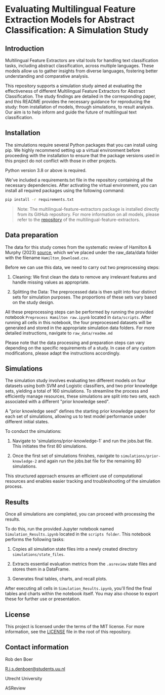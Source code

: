 # Evaluating Multilingual Feature Extraction Models for Abstract Classification: A Simulation Study

## Introduction

Multilingual Feature Extractors are vital tools for handling text classification tasks, including abstract classification, across multiple languages. These models allow us to gather insights from diverse languages, fostering better understanding and comparative analysis.

This repository supports a simulation study aimed at evaluating the effectiveness of different Multilingual Feature Extractors for Abstract Classification. The study findings are detailed in the corresponding paper, and this README provides the necessary guidance for reproducing the study: from installation of models, through simulations, to result analysis. Our aim is to help inform and guide the future of multilingual text classification.


## Installation

The simulations require several Python packages that you can install using pip. We highly recommend setting up a virtual environment before proceeding with the installation to ensure that the package versions used in this project do not conflict with those in other projects.

Python version 3.8 or above is required.

We've included a requirements.txt file in the repository containing all the necessary dependencies. After activating the virtual environment, you can install all required packages using the following command:

```bash
pip install -r requirements.txt
```

> Note: The multilingual-feature-extractors package is installed directly from its GitHub repository. For more information on all models, please refer to the [repository](https://github.com/Robdboer/Multilingual-Feature-Extractors) of the multilingual-feature-extractors.

## Data preparation

The data for this study comes from the systematic review of Hamilton & Murphy (2023) [source](https://osf.io/3u982/), which we've placed under the raw_data/data folder with the filename `Hamilton_Download.csv`.

Before we can use this data, we need to carry out two preprocessing steps:

1. Cleaning: We first clean the data to remove any irrelevant features and handle missing values as appropriate.

2. Splitting the Data: The preprocessed data is then split into four distinct sets for simulation purposes. The proportions of these sets vary based on the study design.

All these preprocessing steps can be performed by running the provided notebook `Preprocess Hamilton raw.ipynb` located in `data/scripts`. After running all cells in this notebook, the four preprocessed datasets will be generated and stored in the appropriate simulation data folders. For more detailed instructions, navigate to `raw_data/readme.md`

Please note that the data processing and preparation steps can vary depending on the specific requirements of a study. In case of any custom modifications, please adapt the instructions accordingly.


## Simulations

The simulation study involves evaluating ten different models on four datasets using both SVM and Logistic classifiers, and two prior knowledge sets, yielding a total of 160 simulations. To streamline the process and efficiently manage resources, these simulations are split into two sets, each associated with a different "prior knowledge seed".

A "prior knowledge seed" defines the starting prior knowledge papers for each set of simulations, allowing us to test model performance under different initial states.

To conduct the simulations:

1. Navigate to 'simulations/prior-knowledge-1` and run the jobs.bat file. This initiates the first 80 simulations.

2.  Once the first set of simulations finishes, navigate to `simulations/prior-knowledge-2` and again run the jobs.bat file for the remaining 80 simulations.

This structured approach ensures an efficient use of computational resources and enables easier tracking and troubleshooting of the simulation process.


## Results

Once all simulations are completed, you can proceed with processing the results.

To do this, run the provided Jupyter notebook named `Simulation_Results.ipynb` located in the `scripts folder`. This notebook performs the following tasks:

1. Copies all simulation state files into a newly created directory `simulations/state_files`.

2. Extracts essential evaluation metrics from the `.asreview` state files and stores them in a DataFrame.

3. Generates final tables, charts, and recall plots.

After executing all cells in `Simulation_Results.ipynb`, you'll find the final tables and charts within the notebook itself. You may also choose to export these for further use or presentation.


## License

This project is licensed under the terms of the MIT license. For more information, see the [LICENSE](LICENCE) file in the root of this repository.

## Contact information

Rob den Boer

R.j.s.denboer@students.uu.nl

Utrecht University

ASReview
